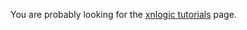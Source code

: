 You are probably looking for the [xnlogic tutorials](http://joeyfreund.github.io/xnlogic_tutorials/) page.
